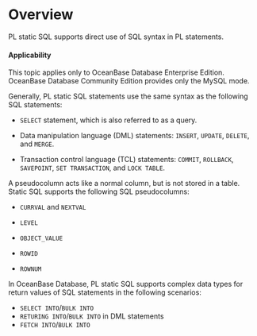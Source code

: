 Overview
=======================

PL static SQL supports direct use of SQL syntax in PL statements.

  <main id="notice" >
    <h4>Applicability</h4>
    <p>This topic applies only to OceanBase Database Enterprise Edition. OceanBase Database Community Edition provides only the MySQL mode. </p>
  </main>

Generally, PL static SQL statements use the same syntax as the following SQL statements:

* `SELECT` statement, which is also referred to as a query.

* Data manipulation language (DML) statements: `INSERT`, `UPDATE`, `DELETE`, and `MERGE`.

* Transaction control language (TCL) statements: `COMMIT`, `ROLLBACK`, `SAVEPOINT`, `SET TRANSACTION`, and `LOCK TABLE`.

A pseudocolumn acts like a normal column, but is not stored in a table. Static SQL supports the following SQL pseudocolumns:

* `CURRVAL` and `NEXTVAL`

* `LEVEL`

* `OBJECT_VALUE`

* `ROWID`

* `ROWNUM`

In OceanBase Database, PL static SQL supports complex data types for return values of SQL statements in the following scenarios:

* `SELECT INTO`/`BULK INTO​`
* `RETURING INTO`/`BULK INTO` in DML statements
* `​FETCH INTO`/`BULK INTO`
